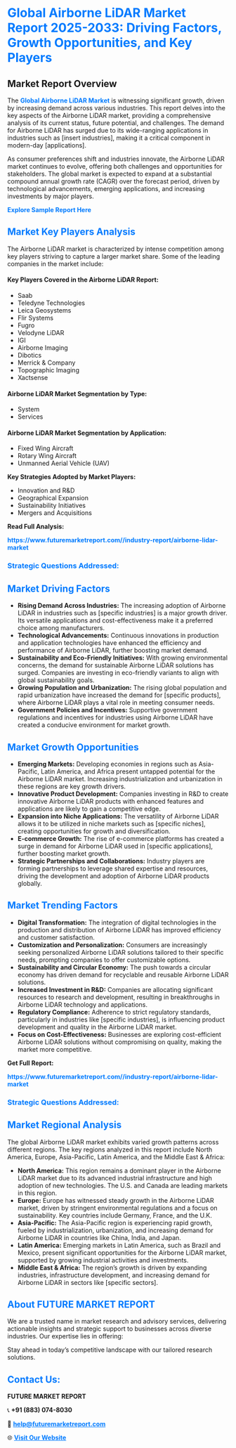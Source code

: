 <h1 style="color: #007BFF;">Global Airborne LiDAR Market Report 2025-2033: Driving Factors, Growth Opportunities, and Key Players</h1>

<section id="overview">
<h2>Market Report Overview</h2>
<p>The <a href="https://www.futuremarketreport.com//industry-report/airborne-lidar-market" style="color: #007BFF; text-decoration: none;"><strong>Global Airborne LiDAR Market</strong></a> is witnessing significant growth, driven by increasing demand across various industries. This report delves into the key aspects of the Airborne LiDAR market, providing a comprehensive analysis of its current status, future potential, and challenges. The demand for Airborne LiDAR has surged due to its wide-ranging applications in industries such as [insert industries], making it a critical component in modern-day [applications].</p>
<p>As consumer preferences shift and industries innovate, the Airborne LiDAR market continues to evolve, offering both challenges and opportunities for stakeholders. The global market is expected to expand at a substantial compound annual growth rate (CAGR) over the forecast period, driven by technological advancements, emerging applications, and increasing investments by major players.</p>
</section>

<section id="overview">
<p><a href="https://www.futuremarketreport.com//request-sample/reportId=56977" style="color: #007BFF; text-decoration: none;"><strong>Explore Sample Report Here</strong></a></p>
</section>

<section id="key-players">
<h2 style="color: #007BFF;">Market Key Players Analysis</h2>
<p>The Airborne LiDAR market is characterized by intense competition among key players striving to capture a larger market share. Some of the leading companies in the market include:</p>
<h4>Key Players Covered in the Airborne LiDAR Report:</h4>
<ul><li>Saab</li><li>Teledyne Technologies</li><li>Leica Geosystems</li><li>Flir Systems</li><li>Fugro</li><li>Velodyne LiDAR</li><li>IGI</li><li>Airborne Imaging</li><li>Dibotics</li><li>Merrick &amp; Company</li><li>Topographic Imaging</li><li>Xactsense</li></ul>
<h4>Airborne LiDAR Market Segmentation by Type:</h4>
<ul><li>System</li><li>Services</li></ul>

<h4>Airborne LiDAR Market Segmentation by Application:</h4>
<ul><li>Fixed Wing Aircraft</li><li>Rotary Wing Aircraft</li><li>Unmanned Aerial Vehicle (UAV)</li></ul>
<p><strong>Key Strategies Adopted by Market Players:</strong></p>
<ul>
<li>Innovation and R&D</li>
<li>Geographical Expansion</li>
<li>Sustainability Initiatives</li>
<li>Mergers and Acquisitions</li>
</ul>
</section>

<section>
<p><strong>Read Full Analysis: </strong></p><a href="https://www.futuremarketreport.com//industry-report/airborne-lidar-market" style="color: #007BFF; text-decoration: none;"><strong>https://www.futuremarketreport.com//industry-report/airborne-lidar-market</strong></a>
<h3 style="color: #007BFF;">Strategic Questions Addressed:</h3>
</section>

<section id="driving-factors">
<h2 style="color: #007BFF;">Market Driving Factors</h2>
<ul>
<li><strong>Rising Demand Across Industries:</strong> The increasing adoption of Airborne LiDAR in industries such as [specific industries] is a major growth driver. Its versatile applications and cost-effectiveness make it a preferred choice among manufacturers.</li>
<li><strong>Technological Advancements:</strong> Continuous innovations in production and application technologies have enhanced the efficiency and performance of Airborne LiDAR, further boosting market demand.</li>
<li><strong>Sustainability and Eco-Friendly Initiatives:</strong> With growing environmental concerns, the demand for sustainable Airborne LiDAR solutions has surged. Companies are investing in eco-friendly variants to align with global sustainability goals.</li>
<li><strong>Growing Population and Urbanization:</strong> The rising global population and rapid urbanization have increased the demand for [specific products], where Airborne LiDAR plays a vital role in meeting consumer needs.</li>
<li><strong>Government Policies and Incentives:</strong> Supportive government regulations and incentives for industries using Airborne LiDAR have created a conducive environment for market growth.</li>
</ul>
</section>

<section id="growth-opportunities">
<h2 style="color: #007BFF;">Market Growth Opportunities</h2>
<ul>
<li><strong>Emerging Markets:</strong> Developing economies in regions such as Asia-Pacific, Latin America, and Africa present untapped potential for the Airborne LiDAR market. Increasing industrialization and urbanization in these regions are key growth drivers.</li>
<li><strong>Innovative Product Development:</strong> Companies investing in R&D to create innovative Airborne LiDAR products with enhanced features and applications are likely to gain a competitive edge.</li>
<li><strong>Expansion into Niche Applications:</strong> The versatility of Airborne LiDAR allows it to be utilized in niche markets such as [specific niches], creating opportunities for growth and diversification.</li>
<li><strong>E-commerce Growth:</strong> The rise of e-commerce platforms has created a surge in demand for Airborne LiDAR used in [specific applications], further boosting market growth.</li>
<li><strong>Strategic Partnerships and Collaborations:</strong> Industry players are forming partnerships to leverage shared expertise and resources, driving the development and adoption of Airborne LiDAR products globally.</li>
</ul>
</section>

<section id="trending-factors">
<h2 style="color: #007BFF;">Market Trending Factors</h2>
<ul>
<li><strong>Digital Transformation:</strong> The integration of digital technologies in the production and distribution of Airborne LiDAR has improved efficiency and customer satisfaction.</li>
<li><strong>Customization and Personalization:</strong> Consumers are increasingly seeking personalized Airborne LiDAR solutions tailored to their specific needs, prompting companies to offer customizable options.</li>
<li><strong>Sustainability and Circular Economy:</strong> The push towards a circular economy has driven demand for recyclable and reusable Airborne LiDAR solutions.</li>
<li><strong>Increased Investment in R&D:</strong> Companies are allocating significant resources to research and development, resulting in breakthroughs in Airborne LiDAR technology and applications.</li>
<li><strong>Regulatory Compliance:</strong> Adherence to strict regulatory standards, particularly in industries like [specific industries], is influencing product development and quality in the Airborne LiDAR market.</li>
<li><strong>Focus on Cost-Effectiveness:</strong> Businesses are exploring cost-efficient Airborne LiDAR solutions without compromising on quality, making the market more competitive.</li>
</ul>
</section>

<section>
<p><strong>Get Full Report: </strong></p><a href="https://www.futuremarketreport.com//industry-report/airborne-lidar-market" style="color: #007BFF; text-decoration: none;"><strong>https://www.futuremarketreport.com//industry-report/airborne-lidar-market</strong></a>
<h3 style="color: #007BFF;">Strategic Questions Addressed:</h3>
</section>


<section id="regional-analysis">
<h2 style="color: #007BFF;">Market Regional Analysis</h2>
<p>The global Airborne LiDAR market exhibits varied growth patterns across different regions. The key regions analyzed in this report include North America, Europe, Asia-Pacific, Latin America, and the Middle East & Africa:</p>
<ul>
<li><strong>North America:</strong> This region remains a dominant player in the Airborne LiDAR market due to its advanced industrial infrastructure and high adoption of new technologies. The U.S. and Canada are leading markets in this region.</li>
<li><strong>Europe:</strong> Europe has witnessed steady growth in the Airborne LiDAR market, driven by stringent environmental regulations and a focus on sustainability. Key countries include Germany, France, and the U.K.</li>
<li><strong>Asia-Pacific:</strong> The Asia-Pacific region is experiencing rapid growth, fueled by industrialization, urbanization, and increasing demand for Airborne LiDAR in countries like China, India, and Japan.</li>
<li><strong>Latin America:</strong> Emerging markets in Latin America, such as Brazil and Mexico, present significant opportunities for the Airborne LiDAR market, supported by growing industrial activities and investments.</li>
<li><strong>Middle East & Africa:</strong> The region’s growth is driven by expanding industries, infrastructure development, and increasing demand for Airborne LiDAR in sectors like [specific sectors].</li>
</ul>
</section>

<footer>
<h2 style="color: #007BFF;">About FUTURE MARKET REPORT</h2>
<p>We are a trusted name in market research and advisory services, delivering actionable insights and strategic support to businesses across diverse industries. Our expertise lies in offering:</p>

<p>Stay ahead in today’s competitive landscape with our tailored research solutions.</p>

<h2 style="color: #007BFF;">Contact Us:</h2>
<p><strong>FUTURE MARKET REPORT</strong></p>
<p>📞 <strong>+91 (883) 074-8030</strong></p>
<p>📧 <strong><a href="mailto:help@futuremarketreport.com" style="color: #007BFF;">help@futuremarketreport.com</a></strong></p>
<p>🌐 <strong><a href="https://www.futuremarketreport.com/" style="color: #007BFF;">Visit Our Website</a></strong></p>
</footer>
